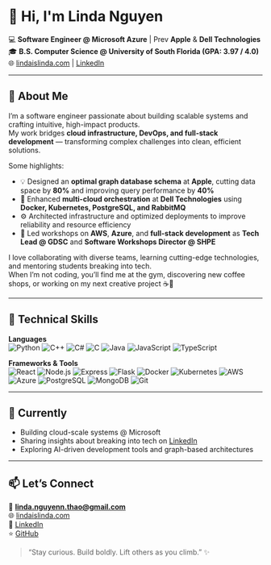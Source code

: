 # 👋 Hi, I'm Linda Nguyen  

💻 **Software Engineer @ Microsoft Azure** | Prev **Apple** & **Dell Technologies**  
🎓 **B.S. Computer Science @ University of South Florida (GPA: 3.97 / 4.0)**  
🌐 [lindaislinda.com](https://lindaislinda.com) | [LinkedIn](https://www.linkedin.com/in/linda--nguyen)  

---

## 🚀 About Me  

I’m a software engineer passionate about building scalable systems and crafting intuitive, high-impact products.  
My work bridges **cloud infrastructure, DevOps, and full-stack development** — transforming complex challenges into clean, efficient solutions.

Some highlights:
- 💡 Designed an **optimal graph database schema** at **Apple**, cutting data space by **80%** and improving query performance by **40%**  
- 🐳 Enhanced **multi-cloud orchestration** at **Dell Technologies** using **Docker, Kubernetes, PostgreSQL, and RabbitMQ**  
- ⚙️ Architected infrastructure and optimized deployments to improve reliability and resource efficiency  
- 🎤 Led workshops on **AWS**, **Azure**, and **full-stack development** as **Tech Lead @ GDSC** and **Software Workshops Director @ SHPE**  

I love collaborating with diverse teams, learning cutting-edge technologies, and mentoring students breaking into tech.  
When I’m not coding, you’ll find me at the gym, discovering new coffee shops, or working on my next creative project ☕💪  

---

## 🧠 Technical Skills  

**Languages**  
![Python](https://img.shields.io/badge/Python-000000?style=for-the-badge&logo=python)
![C++](https://img.shields.io/badge/C++-000000?style=for-the-badge&logo=cplusplus)
![C#](https://img.shields.io/badge/C%23-000000?style=for-the-badge&logo=csharp&logoColor=white)
![C](https://img.shields.io/badge/C-000000?style=for-the-badge&logo=c)
![Java](https://img.shields.io/badge/Java-000000?style=for-the-badge&logo=java)
![JavaScript](https://img.shields.io/badge/JavaScript-000000?style=for-the-badge&logo=javascript)
![TypeScript](https://img.shields.io/badge/TypeScript-000000?style=for-the-badge&logo=typescript)

**Frameworks & Tools**  
![React](https://img.shields.io/badge/React-000000?style=for-the-badge&logo=react)
![Node.js](https://img.shields.io/badge/Node.js-000000?style=for-the-badge&logo=node.js)
![Express](https://img.shields.io/badge/Express-000000?style=for-the-badge&logo=express)
![Flask](https://img.shields.io/badge/Flask-000000?style=for-the-badge&logo=flask)
![Docker](https://img.shields.io/badge/Docker-000000?style=for-the-badge&logo=docker)
![Kubernetes](https://img.shields.io/badge/Kubernetes-000000?style=for-the-badge&logo=kubernetes)
![AWS](https://img.shields.io/badge/AWS-000000?style=for-the-badge&logo=amazonaws)
![Azure](https://img.shields.io/badge/Azure-000000?style=for-the-badge&logo=microsoftazure)
![PostgreSQL](https://img.shields.io/badge/PostgreSQL-000000?style=for-the-badge&logo=postgresql)
![MongoDB](https://img.shields.io/badge/MongoDB-000000?style=for-the-badge&logo=mongodb)
![Git](https://img.shields.io/badge/Git-000000?style=for-the-badge&logo=git)

---

## 🌱 Currently  
- Building cloud-scale systems @ Microsoft  
- Sharing insights about breaking into tech on [LinkedIn](https://www.linkedin.com/in/linda--nguyen)  
- Exploring AI-driven development tools and graph-based architectures  

---

## 📫 Let’s Connect  
📧 **linda.nguyenn.thao@gmail.com**  
🌐 [lindaislinda.com](https://lindaislinda.com)  
🔗 [LinkedIn](https://www.linkedin.com/in/linda--nguyen)  
⭐ [GitHub](https://github.com/lindaislinda)  

> “Stay curious. Build boldly. Lift others as you climb.” ✨
